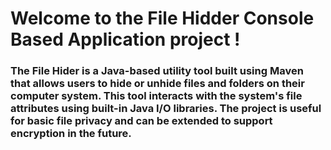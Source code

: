 # Welcome to the File Hidder Console Based Application project !
### The File Hider is a Java-based utility tool built using Maven that allows users to hide or unhide files and folders on their computer system. This tool interacts with the system's file attributes using built-in Java I/O libraries. The project is useful for basic file privacy and can be extended to support encryption in the future.
